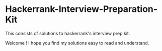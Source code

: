 # Hackerrank-Interview-Preparation-Kit
This consists of solutions to hackerrank's interview prep kit.

Welcome !
I hope you find my solutions easy to read and understand.
